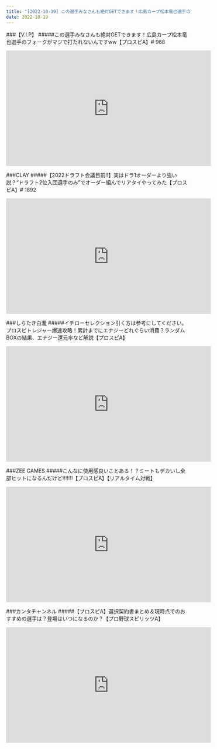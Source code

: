 ```yaml
---
title: "[2022-10-19] この選手みなさんも絶対GETできます！広島カープ松本竜也選手のフォークがマジで打たれないんですww【プロスピA】# 968 他"
date: 2022-10-19
---
```

###【V.I.P】
#####この選手みなさんも絶対GETできます！広島カープ松本竜也選手のフォークがマジで打たれないんですww【プロスピA】# 968
<iframe width="560" height="315" src="https://www.youtube.com/embed/bu8DWsb-CDE" frameborder="0" allow="accelerometer; autoplay; clipboard-write; encrypted-media; gyroscope; picture-in-picture" allowfullscreen></iframe>

###CLAY
#####【2022ドラフト会議目前!!】実はドラ1オーダーより強い説？“ドラフト2位入団選手のみ”でオーダー組んでリアタイやってみた【プロスピA】# 1892
<iframe width="560" height="315" src="https://www.youtube.com/embed/eeZhoHHzgHk" frameborder="0" allow="accelerometer; autoplay; clipboard-write; encrypted-media; gyroscope; picture-in-picture" allowfullscreen></iframe>

###しらたき白瀧
#####イチローセレクション引く方は参考にしてください。プロスピトレジャー爆速攻略！累計までにエナジーどれぐらい消費？ランダムBOXの結果、エナジー還元率など解説【プロスピA】
<iframe width="560" height="315" src="https://www.youtube.com/embed/e_kwPVHXGAQ" frameborder="0" allow="accelerometer; autoplay; clipboard-write; encrypted-media; gyroscope; picture-in-picture" allowfullscreen></iframe>

###ZEE GAMES
#####こんなに使用感良いことある！？ミートもデカいし全部ヒットになるんだけど!!!!!!!【プロスピA】【リアルタイム対戦】
<iframe width="560" height="315" src="https://www.youtube.com/embed/-SYVexkl7nA" frameborder="0" allow="accelerometer; autoplay; clipboard-write; encrypted-media; gyroscope; picture-in-picture" allowfullscreen></iframe>

###カンタチャンネル
#####【プロスピA】選択契約書まとめ＆現時点でのおすすめの選手は？登場はいつになるのか？【プロ野球スピリッツA】
<iframe width="560" height="315" src="https://www.youtube.com/embed/G3t7OVDQGZ8" frameborder="0" allow="accelerometer; autoplay; clipboard-write; encrypted-media; gyroscope; picture-in-picture" allowfullscreen></iframe>

